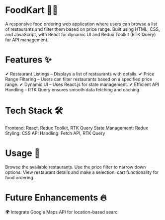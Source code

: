  # FoodKart 🍔🚀
A responsive food ordering web application where users can browse a list of restaurants and filter them based on price range. Built using HTML, CSS, and JavaScript, with React for dynamic UI and Redux Toolkit (RTK Query) for API management.

 # Features ✨
✔ Restaurant Listings – Displays a list of restaurants with details.
✔ Price Range Filtering – Users can filter restaurants based on a specified price range.
✔ Dynamic UI – Uses React.js for state management.
✔ Efficient API Handling – RTK Query ensures smooth data fetching and caching.

# Tech Stack 🛠️
Frontend: React, Redux Toolkit, RTK Query
State Management: Redux
Styling: CSS
API Handling: Fetch API, RTK Query

# Usage 🛒
Browse the available restaurants.
Use the price filter to narrow down options.
View restaurant details and make a selection.
cart functionality for food ordering.

# Future Enhancements 🔥
🌍 Integrate Google Maps API for location-based searc